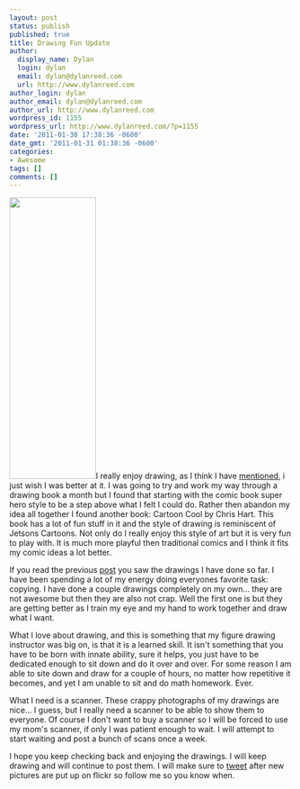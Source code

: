 ```yaml
---
layout: post
status: publish
published: true
title: Drawing Fun Update
author:
  display_name: Dylan
  login: dylan
  email: dylan@dylanreed.com
  url: http://www.dylanreed.com
author_login: dylan
author_email: dylan@dylanreed.com
author_url: http://www.dylanreed.com
wordpress_id: 1155
wordpress_url: http://www.dylanreed.com/?p=1155
date: '2011-01-30 17:38:36 -0600'
date_gmt: '2011-01-31 01:38:36 -0600'
categories:
- Awesome
tags: []
comments: []
---
```

<p><a href="http://farm6.static.flickr.com/5095/5402606995_c7dd8bf531.jpg"><img class="alignleft" title="Girl" src="http://farm5.static.flickr.com/4136/5414064476_3fbeb285c0.jpg" alt="" width="154" height="500" /></a>I really enjoy drawing, as I think I have <a href="http://www.dylanreed.com/2010/11/23/drawing-is-hard/">mentioned</a>, i just wish I was better at it. I was going to try and work my way through a drawing book a month but I found that starting with the comic book super hero style to be a step above what I felt I could do. Rather then abandon my idea all together I found another book: Cartoon Cool by Chris Hart. This book has a lot of fun stuff in it and the style of drawing is&nbsp;reminiscent&nbsp;of Jetsons Cartoons. Not only do I really enjoy this style of art but it is very fun to play with. It is much more playful then traditional comics and I think it fits my comic ideas a lot better.</p>
<p>If you read the previous <a href="http://www.dylanreed.com/2011/01/27/2011-so-far/">post</a> you saw the drawings I have done so far. I have been spending a lot of my energy doing everyones favorite task: copying. I have done a couple drawings completely on my own... they are not awesome but then they are also not crap. Well the first one is but they are getting better as I train my eye and my hand to work together and draw what I want.</p>
<p>What I love about drawing, and this is something that my figure drawing instructor was big on, is that it is a learned skill. It isn't something that you have to be born with innate ability, sure it helps, you just have to be dedicated enough to sit down and do it over and over. For some reason I am able to site down and draw for a couple of hours, no matter how repetitive it becomes, and yet I am unable to sit and do math homework. Ever.</p>
<p>What I need is a scanner. These crappy photographs of my drawings are nice... I guess, but I really need a scanner to be able to show them to everyone. Of course I don't want to buy a scanner so I will be forced to use my mom's scanner, if only I was patient enough to wait. I will attempt to start waiting and post a bunch of scans once a week.</p>
<p>I hope you keep checking back and enjoying the drawings. I will keep drawing and will continue to post them. I will make sure to <a href="http://twitter.com/awesomeguy">tweet</a> after new pictures are put up on flickr so follow me so you know when.</p>
